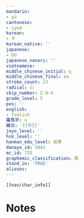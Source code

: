 ```yaml
---
mandarin:
- yú
cantonese:
- jyu4
korean:
- 우
korean_native: ''
japanese:
- GU
japanese_nanori: ''
vietnamese:
middle_chinese_initial: ŋ
middle_chinese_final: ɨo
stroke_count: 13
radical: 心
skip_number: 2-9-4
grade_level: 5
pos: ''
english:
- foolish
羅馬字: u
韓文: '[[우]]'
joyo_level: ''
hsk_level: ''
hanmun_edu_level: 高等
danayo_id: 5042
mc_id: 725
graphemic_classification: 禺
stand_in: 'TRUE'
aliases:
---
```

```meta-bind-embed
[[nav/char_info]]
```

# Notes
